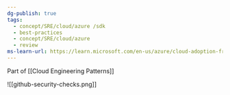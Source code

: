 ```yaml
---
dg-publish: true
tags:
  - concept/SRE/cloud/azure /sdk
  - best-practices
  - concept/SRE/cloud/azure
  - review
ms-learn-url: https://learn.microsoft.com/en-us/azure/cloud-adoption-framework/scenarios/github-velocity/#cloud-pattern-components-and-best-practices
---
```

Part of [[Cloud Engineering Patterns]]

![[github-security-checks.png]]
